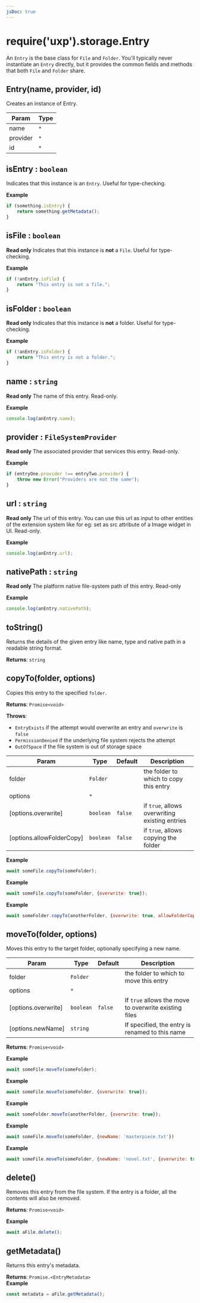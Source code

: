 ```yaml
---
jsDoc: true
---
```


<a name="module-storage-entry" id="module-storage-entry"></a>

# require('uxp').storage.Entry
An `Entry` is the base class for `File` and `Folder`. You'll
typically never instantiate an `Entry` directly, but it provides
the common fields and methods that both `File` and `Folder`
share.



<a name="new-module-storage-entry-new" id="new-module-storage-entry-new"></a>

## Entry(name, provider, id)
Creates an instance of Entry.


| Param | Type |
| --- | --- |
| name | `*` | 
| provider | `*` | 
| id | `*` | 



<a name="module-storage-entry-isentry" id="module-storage-entry-isentry"></a>

## isEntry : `boolean`
Indicates that this instance is an `Entry`. Useful for type-checking.

**Example**  
```js
if (something.isEntry) {
    return something.getMetadata();
}
```


<a name="module-storage-entry-isfile" id="module-storage-entry-isfile"></a>

## isFile : `boolean`
**Read only**
Indicates that this instance is **not** a `File`. Useful for type-
checking.

**Example**  
```js
if (!anEntry.isFile) {
    return "This entry is not a file.";
}
```


<a name="module-storage-entry-isfolder" id="module-storage-entry-isfolder"></a>

## isFolder : `boolean`
**Read only**
Indicates that this instance is **not** a folder. Useful for type-
checking.

**Example**  
```js
if (!anEntry.isFolder) {
    return "This entry is not a folder.";
}
```


<a name="module-storage-entry-name" id="module-storage-entry-name"></a>

## name : `string`
**Read only**
The name of this entry. Read-only.

**Example**  
```js
console.log(anEntry.name);
```


<a name="module-storage-entry-provider" id="module-storage-entry-provider"></a>

## provider : `FileSystemProvider`
**Read only**
The associated provider that services this entry. Read-only.

**Example**  
```js
if (entryOne.provider !== entryTwo.provider) {
    throw new Error("Providers are not the same");
}
```


<a name="module-storage-entry-url" id="module-storage-entry-url"></a>

## url : `string`
**Read only**
The url of this entry. You can use this url as input to other entities of the extension system like for eg: set as src attribute of a Image widget in UI. Read-only.

**Example**  
```js
console.log(anEntry.url);
```


<a name="module-storage-entry-nativepath" id="module-storage-entry-nativepath"></a>

## nativePath : `string`
**Read only**
The platform native file-system path of this entry. Read-only

**Example**  
```js
console.log(anEntry.nativePath);
```


<a name="module-storage-entry-tostring" id="module-storage-entry-tostring"></a>

## toString()
Returns the details of the given entry like name, type and native path in a readable string format.

**Returns**: `string`

<a name="module-storage-entry-copyto" id="module-storage-entry-copyto"></a>

## copyTo(folder, options)
Copies this entry to the specified `folder`.

**Returns**: `Promise<void>`

**Throws**:

- `EntryExists` if the attempt would overwrite an entry and `overwrite` is `false`
- `PermissionDenied` if the underlying file system rejects the attempt
- `OutOfSpace` if the file system is out of storage space


| Param | Type | Default | Description |
| --- | --- | --- | --- |
| folder | `Folder` |  | the folder to which to copy this entry |
| options | `*` |  |  |
| [options.overwrite] | `boolean` | `false` | if `true`, allows overwriting existing entries |
| [options.allowFolderCopy] | `boolean` | `false` | if `true`, allows copying the folder |

**Example**  
```js
await someFile.copyTo(someFolder);
```
**Example**  
```js
await someFile.copyTo(someFolder, {overwrite: true});
```
**Example**  
```js
await someFolder.copyTo(anotherFolder, {overwrite: true, allowFolderCopy: true});
```


<a name="module-storage-entry-moveto" id="module-storage-entry-moveto"></a>

## moveTo(folder, options)
Moves this entry to the target folder, optionally specifying a new name.


| Param | Type | Default | Description |
| --- | --- | --- | --- |
| folder | `Folder` |  | the folder to which to move this entry |
| options | `*` |  |  |
| [options.overwrite] | `boolean` | `false` | If `true` allows the move to overwrite existing files |
| [options.newName] | `string` |  | If specified, the entry is renamed to this name |

**Returns**: `Promise<void>`

**Example**  
```js
await someFile.moveTo(someFolder);
```
**Example**  
```js
await someFile.moveTo(someFolder, {overwrite: true});
```
**Example**  
```js
await someFolder.moveTo(anotherFolder, {overwrite: true});
```
**Example**  
```js
await someFile.moveTo(someFolder, {newName: 'masterpiece.txt'})
```
**Example**  
```js
await someFile.moveTo(someFolder, {newName: 'novel.txt', {overwrite: true})
```


<a name="module-storage-entry-delete" id="module-storage-entry-delete"></a>

## delete()
Removes this entry from the file system. If the entry is a folder, all the
contents will also be removed.

**Returns**: `Promise<void>`

**Example**  
```js
await aFile.delete();
```


<a name="module-storage-entry-getmetadata" id="module-storage-entry-getmetadata"></a>

## getMetadata()
Returns this entry's metadata.

**Returns**: `Promise.<EntryMetadata>`  
**Example**  
```js
const metadata = aFile.getMetadata();
```

